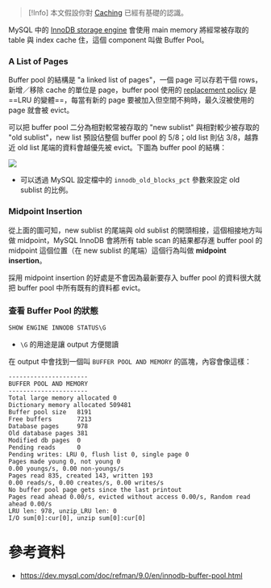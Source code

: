>[!Info]
>本文假設你對 [Caching](</System Design/Caching.canvas>) 已經有基礎的認識。

MySQL 中的 [InnoDB storage engine](</Database/MySQL/Storage Engines.draft.md#InnoDB>) 會使用 main memory 將經常被存取的 table 與 index cache 住，這個 component 叫做 Buffer Pool。

### A List of Pages

Buffer pool 的結構是 "a linked list of pages"，一個 page 可以存若干個 rows，新增／移除 cache 的單位是 page，buffer pool 使用的 [replacement policy](</Data Structures & Algorithms/Cache Replacement Policy.canvas>) 是 ==LRU 的變體==，每當有新的 page 要被加入但空間不夠時，最久沒被使用的 page 就會被 evict。

可以把 buffer pool 二分為相對較常被存取的 "new sublist" 與相對較少被存取的 "old sublist"，new list 預設佔整個 buffer pool 的 5/8；old list 則佔 3/8，越靠近 old list 尾端的資料會越優先被 evict。下圖為 buffer pool 的結構：

![](<https://raw.githubusercontent.com/Jamison-Chen/KM-software/master/img/mysql-innodb-buffer-pool-list.png>)

- 可以透過 MySQL 設定檔中的 `innodb_old_blocks_pct` 參數來設定 old sublist 的比例。
### Midpoint Insertion

從上面的圖可知，new sublist 的尾端與 old sublist 的開頭相接，這個相接地方叫做 midpoint，MySQL InnoDB 會將所有 table scan 的結果都存進 buffer pool 的 midpoint 這個位置（在 new sublist 的尾端）這個行為叫做 **midpoint insertion**。

採用 midpoint insertion 的好處是不會因為最新要存入 buffer pool 的資料很大就把 buffer pool 中所有既有的資料都 evict。

### 查看 Buffer Pool 的狀態

```SQL
SHOW ENGINE INNODB STATUS\G
```

- `\G` 的用途是讓 output 方便閱讀

在 output 中會找到一個叫 `BUFFER POOL AND MEMORY` 的區塊，內容會像這樣：

```plaintext
----------------------
BUFFER POOL AND MEMORY
----------------------
Total large memory allocated 0
Dictionary memory allocated 509481
Buffer pool size   8191
Free buffers       7213
Database pages     978
Old database pages 381
Modified db pages  0
Pending reads      0
Pending writes: LRU 0, flush list 0, single page 0
Pages made young 0, not young 0
0.00 youngs/s, 0.00 non-youngs/s
Pages read 835, created 143, written 193
0.00 reads/s, 0.00 creates/s, 0.00 writes/s
No buffer pool page gets since the last printout
Pages read ahead 0.00/s, evicted without access 0.00/s, Random read ahead 0.00/s
LRU len: 978, unzip_LRU len: 0
I/O sum[0]:cur[0], unzip sum[0]:cur[0]
```

# 參考資料

- <https://dev.mysql.com/doc/refman/9.0/en/innodb-buffer-pool.html>
